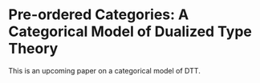 Pre-ordered Categories: A Categorical Model of Dualized Type Theory
================

This is an upcoming paper on a categorical model of DTT.
